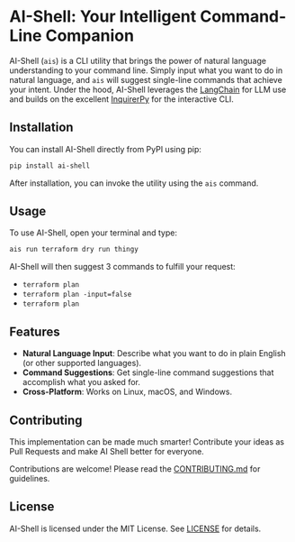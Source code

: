# AI-Shell: Your Intelligent Command-Line Companion

AI-Shell (`ais`) is a CLI utility that brings the power of natural language understanding to your command line. Simply input what you want to do in natural language, and `ais` will suggest single-line commands that achieve your intent. Under the hood, AI-Shell leverages the [LangChain](https://github.com/langchain-ai/langchain) for LLM use and builds on the excellent [InquirerPy](https://github.com/kazhala/InquirerPy) for the interactive CLI.

## Installation

You can install AI-Shell directly from PyPI using pip:

```bash
pip install ai-shell
```

After installation, you can invoke the utility using the `ais` command.

## Usage

To use AI-Shell, open your terminal and type:

```bash
ais run terraform dry run thingy
```

AI-Shell will then suggest 3 commands to fulfill your request:
- `terraform plan`
- `terraform plan -input=false`
- `terraform plan`

## Features

- **Natural Language Input**: Describe what you want to do in plain English (or other supported languages).
- **Command Suggestions**: Get single-line command suggestions that accomplish what you asked for.
- **Cross-Platform**: Works on Linux, macOS, and Windows.

## Contributing

This implementation can be made much smarter! Contribute your ideas as Pull Requests and make AI Shell better for everyone.

Contributions are welcome! Please read the [CONTRIBUTING.md](CONTRIBUTING.md) for guidelines.

## License

AI-Shell is licensed under the MIT License. See [LICENSE](LICENSE) for details.
